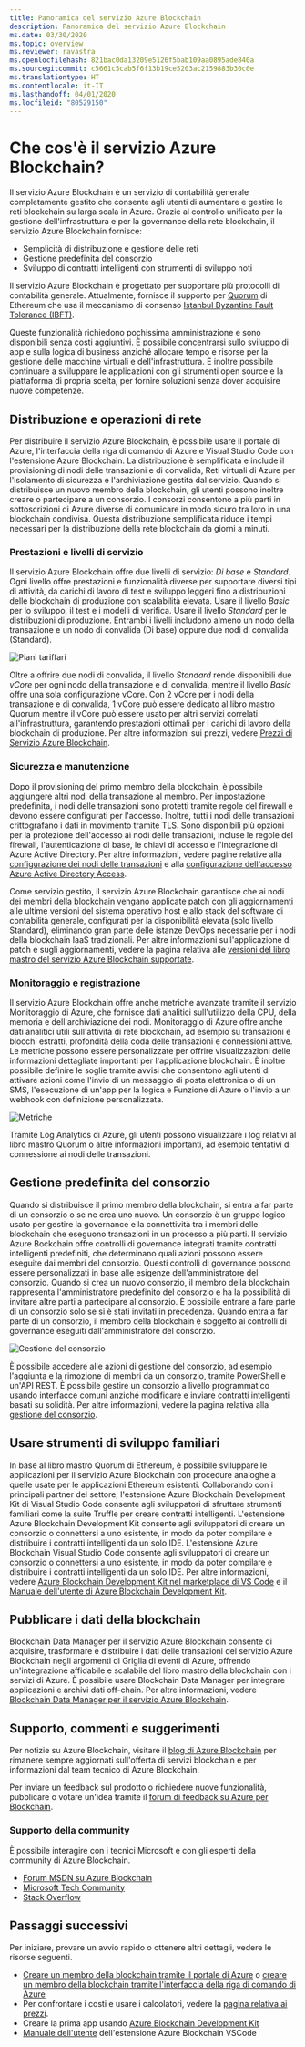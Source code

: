 ```yaml
---
title: Panoramica del servizio Azure Blockchain
description: Panoramica del servizio Azure Blockchain
ms.date: 03/30/2020
ms.topic: overview
ms.reviewer: ravastra
ms.openlocfilehash: 821bac0da13209e5126f5bab109aa0895ade840a
ms.sourcegitcommit: c5661c5cab5f6f13b19ce5203ac2159883b30c0e
ms.translationtype: HT
ms.contentlocale: it-IT
ms.lasthandoff: 04/01/2020
ms.locfileid: "80529150"
---
```

# <a name="what-is-azure-blockchain-service"></a>Che cos'è il servizio Azure Blockchain?

Il servizio Azure Blockchain è un servizio di contabilità generale completamente gestito che consente agli utenti di aumentare e gestire le reti blockchain su larga scala in Azure. Grazie al controllo unificato per la gestione dell'infrastruttura e per la governance della rete blockchain, il servizio Azure Blockchain fornisce:

* Semplicità di distribuzione e gestione delle reti
* Gestione predefinita del consorzio
* Sviluppo di contratti intelligenti con strumenti di sviluppo noti

Il servizio Azure Blockchain è progettato per supportare più protocolli di contabilità generale. Attualmente, fornisce il supporto per [Quorum](https://www.goquorum.com/) di Ethereum che usa il meccanismo di consenso [Istanbul Byzantine Fault Tolerance (IBFT)](https://github.com/jpmorganchase/quorum/wiki/Quorum-Consensus).

Queste funzionalità richiedono pochissima amministrazione e sono disponibili senza costi aggiuntivi. È possibile concentrarsi sullo sviluppo di app e sulla logica di business anziché allocare tempo e risorse per la gestione delle macchine virtuali e dell'infrastruttura. È inoltre possibile continuare a sviluppare le applicazioni con gli strumenti open source e la piattaforma di propria scelta, per fornire soluzioni senza dover acquisire nuove competenze.

## <a name="network-deployment-and-operations"></a>Distribuzione e operazioni di rete

Per distribuire il servizio Azure Blockchain, è possibile usare il portale di Azure, l'interfaccia della riga di comando di Azure e Visual Studio Code con l'estensione Azure Blockchain. La distribuzione è semplificata e include il provisioning di nodi delle transazioni e di convalida, Reti virtuali di Azure per l'isolamento di sicurezza e l'archiviazione gestita dal servizio.  Quando si distribuisce un nuovo membro della blockchain, gli utenti possono inoltre creare o partecipare a un consorzio.  I consorzi consentono a più parti in sottoscrizioni di Azure diverse di comunicare in modo sicuro tra loro in una blockchain condivisa.  Questa distribuzione semplificata riduce i tempi necessari per la distribuzione della rete blockchain da giorni a minuti.

### <a name="performance-and-service-tiers"></a>Prestazioni e livelli di servizio

Il servizio Azure Blockchain offre due livelli di servizio: *Di base* e *Standard*. Ogni livello offre prestazioni e funzionalità diverse per supportare diversi tipi di attività, da carichi di lavoro di test e sviluppo leggeri fino a distribuzioni delle blockchain di produzione con scalabilità elevata. Usare il livello *Basic* per lo sviluppo, il test e i modelli di verifica. Usare il livello *Standard* per le distribuzioni di produzione. Entrambi i livelli includono almeno un nodo della transazione e un nodo di convalida (Di base) oppure due nodi di convalida (Standard). 

![Piani tariffari](./media/overview/pricing-tiers.png)

Oltre a offrire due nodi di convalida, il livello *Standard* rende disponibili due *vCore* per ogni nodo della transazione e di convalida, mentre il livello *Basic* offre una sola configurazione vCore.  Con 2 vCore per i nodi della transazione e di convalida, 1 vCore può essere dedicato al libro mastro Quorum mentre il vCore può essere usato per altri servizi correlati all'infrastruttura, garantendo prestazioni ottimali per i carichi di lavoro della blockchain di produzione. Per altre informazioni sui prezzi, vedere [Prezzi di Servizio Azure Blockchain](https://azure.microsoft.com/pricing/details/blockchain-service).

### <a name="security-and-maintenance"></a>Sicurezza e manutenzione

Dopo il provisioning del primo membro della blockchain, è possibile aggiungere altri nodi della transazione al membro.  Per impostazione predefinita, i nodi delle transazioni sono protetti tramite regole del firewall e devono essere configurati per l'accesso.  Inoltre, tutti i nodi delle transazioni crittografano i dati in movimento tramite TLS.  Sono disponibili più opzioni per la protezione dell'accesso ai nodi delle transazioni, incluse le regole del firewall, l'autenticazione di base, le chiavi di accesso e l'integrazione di Azure Active Directory. Per altre informazioni, vedere pagine relative alla [configurazione dei nodi delle transazioni](configure-transaction-nodes.md) e alla [configurazione dell'accesso Azure Active Directory Access](configure-aad.md).

Come servizio gestito, il servizio Azure Blockchain garantisce che ai nodi dei membri della blockchain vengano applicate patch con gli aggiornamenti alle ultime versioni del sistema operativo host e allo stack del software di contabilità generale, configurati per la disponibilità elevata (solo livello Standard), eliminando gran parte delle istanze DevOps necessarie per i nodi della blockchain IaaS tradizionali.  Per altre informazioni sull'applicazione di patch e sugli aggiornamenti, vedere la pagina relativa alle [versioni del libro mastro del servizio Azure Blockchain supportate](ledger-versions.md).

### <a name="monitoring-and-logging"></a>Monitoraggio e registrazione

Il servizio Azure Blockchain offre anche metriche avanzate tramite il servizio Monitoraggio di Azure, che fornisce dati analitici sull'utilizzo della CPU, della memoria e dell'archiviazione dei nodi.  Monitoraggio di Azure offre anche dati analitici utili sull'attività di rete blockchain, ad esempio su transazioni e blocchi estratti, profondità della coda delle transazioni e connessioni attive.  Le metriche possono essere personalizzate per offrire visualizzazioni delle informazioni dettagliate importanti per l'applicazione blockchain.  È inoltre possibile definire le soglie tramite avvisi che consentono agli utenti di attivare azioni come l'invio di un messaggio di posta elettronica o di un SMS, l'esecuzione di un'app per la logica e Funzione di Azure o l'invio a un webhook con definizione personalizzata.

![Metriche](./media/overview/metrics.png)

Tramite Log Analytics di Azure, gli utenti possono visualizzare i log relativi al libro mastro Quorum o altre informazioni importanti, ad esempio tentativi di connessione ai nodi delle transazioni.

## <a name="built-in-consortium-management"></a>Gestione predefinita del consorzio

Quando si distribuisce il primo membro della blockchain, si entra a far parte di un consorzio o se ne crea uno nuovo.  Un consorzio è un gruppo logico usato per gestire la governance e la connettività tra i membri delle blockchain che eseguono transazioni in un processo a più parti.  Il servizio Azure Bockchain offre controlli di governance integrati tramite contratti intelligenti predefiniti, che determinano quali azioni possono essere eseguite dai membri del consorzio.  Questi controlli di governance possono essere personalizzati in base alle esigenze dell'amministratore del consorzio. Quando si crea un nuovo consorzio, il membro della blockchain rappresenta l'amministratore predefinito del consorzio e ha la possibilità di invitare altre parti a partecipare al consorzio.  È possibile entrare a fare parte di un consorzio solo se si è stati invitati in precedenza.  Quando entra a far parte di un consorzio, il membro della blockchain è soggetto ai controlli di governance eseguiti dall'amministratore del consorzio.

![Gestione del consorzio](./media/overview/consortium.png)

È possibile accedere alle azioni di gestione del consorzio, ad esempio l'aggiunta e la rimozione di membri da un consorzio, tramite PowerShell e un'API REST. È possibile gestire un consorzio a livello programmatico usando interfacce comuni anziché modificare e inviare contratti intelligenti basati su solidità. Per altre informazioni, vedere la pagina relativa alla [gestione del consorzio](consortium.md).

## <a name="develop-using-familiar-development-tools"></a>Usare strumenti di sviluppo familiari

In base al libro mastro Quorum di Ethereum, è possibile sviluppare le applicazioni per il servizio Azure Blockchain con procedure analoghe a quelle usate per le applicazioni Ethereum esistenti. Collaborando con i principali partner del settore, l'estensione Azure Blockchain Development Kit di Visual Studio Code consente agli sviluppatori di sfruttare strumenti familiari come la suite Truffle per creare contratti intelligenti. L'estensione Azure Blockchain Development Kit consente agli sviluppatori di creare un consorzio o connettersi a uno esistente, in modo da poter compilare e distribuire i contratti intelligenti da un solo IDE. L'estensione Azure Blockchain Visual Studio Code consente agli sviluppatori di creare un consorzio o connettersi a uno esistente, in modo da poter compilare e distribuire i contratti intelligenti da un solo IDE. Per altre informazioni, vedere [Azure Blockchain Development Kit nel marketplace di VS Code](https://aka.ms/vscodebcextension) e il [Manuale dell'utente di Azure Blockchain Development Kit](https://aka.ms/vscodebcextensionwiki).

## <a name="publish-blockchain-data"></a>Pubblicare i dati della blockchain

Blockchain Data Manager per il servizio Azure Blockchain consente di acquisire, trasformare e distribuire i dati delle transazioni del servizio Azure Blockchain negli argomenti di Griglia di eventi di Azure, offrendo un'integrazione affidabile e scalabile del libro mastro della blockchain con i servizi di Azure. È possibile usare Blockchain Data Manager per integrare applicazioni e archivi dati off-chain. Per altre informazioni, vedere [Blockchain Data Manager per il servizio Azure Blockchain](data-manager.md).

## <a name="support-and-feedback"></a>Supporto, commenti e suggerimenti

Per notizie su Azure Blockchain, visitare il [blog di Azure Blockchain](https://azure.microsoft.com/blog/topics/blockchain/) per rimanere sempre aggiornati sull'offerta di servizi blockchain e per informazioni dal team tecnico di Azure Blockchain.

Per inviare un feedback sul prodotto o richiedere nuove funzionalità, pubblicare o votare un'idea tramite il [forum di feedback su Azure per Blockchain](https://aka.ms/blockchainuservoice).

### <a name="community-support"></a>Supporto della community

È possibile interagire con i tecnici Microsoft e con gli esperti della community di Azure Blockchain.

* [Forum MSDN su Azure Blockchain](https://social.msdn.microsoft.com/Forums/home?forum=azureblockchain)
* [Microsoft Tech Community](https://techcommunity.microsoft.com/t5/Blockchain/bd-p/AzureBlockchain)
* [Stack Overflow](https://stackoverflow.com/questions/tagged/AzureBlockchainService)

## <a name="next-steps"></a>Passaggi successivi

Per iniziare, provare un avvio rapido o ottenere altri dettagli, vedere le risorse seguenti.
* [Creare un membro della blockchain tramite il portale di Azure](create-member.md) o [creare un membro della blockchain tramite l'interfaccia della riga di comando di Azure](create-member-cli.md)
* Per confrontare i costi e usare i calcolatori, vedere la [pagina relativa ai prezzi](https://azure.microsoft.com/pricing/details/blockchain-service).
* Creare la prima app usando [Azure Blockchain Development Kit](https://github.com/Azure-Samples/blockchain-devkit)
* [Manuale dell'utente](https://github.com/Microsoft/vscode-azure-blockchain-ethereum/wiki) dell'estensione Azure Blockchain VSCode
